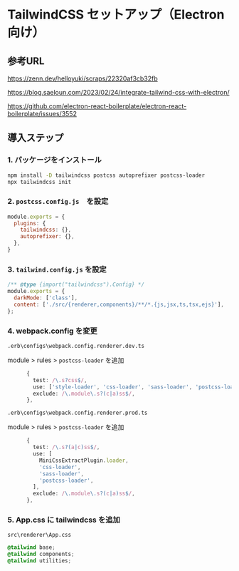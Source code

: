 # TailwindCSS セットアップ（Electron向け）

## 参考URL

<https://zenn.dev/helloyuki/scraps/22320af3cb32fb>

<https://blog.saeloun.com/2023/02/24/integrate-tailwind-css-with-electron/>

<https://github.com/electron-react-boilerplate/electron-react-boilerplate/issues/3552>

## 導入ステップ

### 1. パッケージをインストール

```bash
npm install -D tailwindcss postcss autoprefixer postcss-loader
npx tailwindcss init
```

### 2. `postcss.config.js`　を設定

```js
module.exports = {
  plugins: {
    tailwindcss: {},
    autoprefixer: {},
  },
}
```

### 3. `tailwind.config.js` を設定

```js
/** @type {import("tailwindcss").Config} */
module.exports = {
  darkMode: ['class'],
  content: ['./src/{renderer,components}/**/*.{js,jsx,ts,tsx,ejs}'],
};
```

### 4. webpack.config を変更

`.erb\configs\webpack.config.renderer.dev.ts`

module > rules > `postcss-loader` を追加

```ts
      {
        test: /\.s?css$/,
        use: ['style-loader', 'css-loader', 'sass-loader', 'postcss-loader'],
        exclude: /\.module\.s?(c|a)ss$/,
      },

```

`.erb\configs\webpack.config.renderer.prod.ts`

module > rules > `postcss-loader` を追加

```ts
      {
        test: /\.s?(a|c)ss$/,
        use: [
          MiniCssExtractPlugin.loader,
          'css-loader',
          'sass-loader',
          'postcss-loader',
        ],
        exclude: /\.module\.s?(c|a)ss$/,
      },
```

### 5. App.css に tailwindcss を追加

`src\renderer\App.css`

```css
@tailwind base;
@tailwind components;
@tailwind utilities;
```
